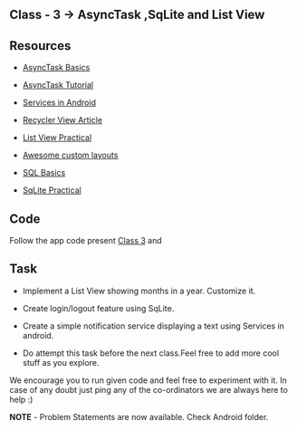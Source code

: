 ## Class - 3 -> AsyncTask ,SqLite and List View

## Resources

- [AsyncTask Basics](https://developer.android.com/reference/android/os/AsyncTask)

- [AsyncTask Tutorial](https://abhiandroid.com/programming/asynctask)

- [Services in Android](https://www.youtube.com/watch?v=9YapLOfQ-dY&index=42&list=PL6gx4Cwl9DGBsvRxJJOzG4r4k_zLKrnxl)

- [Recycler View Article](https://www.androidhive.info/2016/01/android-working-with-recycler-view/)

- [List View Practical](https://www.youtube.com/watch?v=U_Jvk4G28YE&list=PL6gx4Cwl9DGBsvRxJJOzG4r4k_zLKrnxl&index=45)

- [Awesome custom layouts](https://github.com/Ramotion)

- [SQL Basics](https://www.w3schools.com/sql/)

- [SqLite Practical](https://www.youtube.com/watch?v=q3rhteIierY&index=50&list=PL6gx4Cwl9DGBsvRxJJOzG4r4k_zLKrnxl)

## Code

Follow the app code present [Class 3](https://github.com/CC-MNNIT/2018-19-Classes/tree/master/Android/2018_08_28_Android-Class-3/DroidrushClass3) and

## Task

* Implement a List View showing months in a year. Customize it.

* Create login/logout feature using SqLite.

* Create a simple notification service displaying a text using Services in android.

- Do attempt this task before the next class.Feel free to add more cool stuff as you explore.

We encourage you to run given code and feel free to experiment with it.
In case of any doubt just ping any of the co-ordinators we are always here to help :)

<strong>NOTE</strong> - Problem Statements are now available. Check Android folder.
